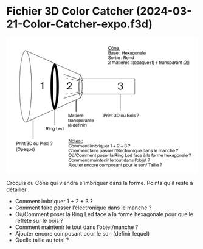 # Fichier 3D Color Catcher (2024-03-21-Color-Catcher-expo.f3d)


![Croquis du cone](/expo/3d/Croquis_cone.jpg)


<p>Croquis du Cône qui viendra s'imbriquer dans la forme. Points qu'il reste a détailler : </p>

 - Comment imbriquer 1 + 2 + 3 ?
 - Comment faire passer l’électronique dans le manche ?
 - Où/Comment poser la Ring Led face à la forme hexagonale pour quelle reflète sur le bois ?
 - Comment maintenir le tout dans l’objet/manche ? 
 - Ajouter encore composant pour le son (définir lequel)
 - Quelle taille au total ?
